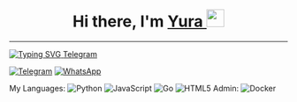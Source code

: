 <h1 align="center">
  Hi there, I'm
  <a href="https://yuramishin.ru/" target="_blank">
    Yura
  </a>
  <img src="https://github.com/blackcater/blackcater/raw/main/images/Hi.gif" height="32"/>
</h1>

---

<a href="https://git.io/typing-svg" display="block" align="center">
  <img src="https://readme-typing-svg.herokuapp.com?font=Fira+Code&pause=1000&width=435&lines=Software+Engineer+Python+from+Russia" alt="Typing SVG"/>
</a>

<a href="https://t.me/ymishin_job" target="_blank" color="white">
  Telegram
</a>

[![Telegram](https://img.shields.io/badge/Telegram-2CA5E0?style=for-the-badge&logo=telegram&logoColor=white)](https://t.me/ymishin_job)
[![WhatsApp](https://img.shields.io/badge/WhatsApp-25D366?style=for-the-badge&logo=whatsapp&logoColor=white)](https://api.whatsapp.com/send?phone=79951532729)

My Languages: ![Python](https://img.shields.io/badge/python-3670A0?style=for-the-badge&logo=python&logoColor=ffdd54) ![JavaScript](https://img.shields.io/badge/javascript-%23323330.svg?style=for-the-badge&logo=javascript&logoColor=%23F7DF1E) ![Go](https://img.shields.io/badge/go-%2300ADD8.svg?style=for-the-badge&logo=go&logoColor=white) ![HTML5](https://img.shields.io/badge/html5-%23E34F26.svg?style=for-the-badge&logo=html5&logoColor=white)
Admin: ![Docker](https://img.shields.io/badge/docker-%230db7ed.svg?style=for-the-badge&logo=docker&logoColor=white) 
<!--
**mishinyura/mishinyura** is a ✨ _special_ ✨ repository because its `README.md` (this file) appears on your GitHub profile.

Here are some ideas to get you started:

- 🔭 I’m currently working on ...
- 🌱 I’m currently learning ...
- 👯 I’m looking to collaborate on ...
- 🤔 I’m looking for help with ...
- 💬 Ask me about ...
- 📫 How to reach me: ...
- 😄 Pronouns: ...
- ⚡ Fun fact: ...
-->
